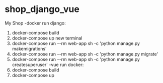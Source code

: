 # shop_django_vue
My Shop
-docker run django:
  1) docker-compose build
  2) docker-compose up
  new terminal
  3) docker-compose run --rm web-app sh -c 'python manage.py makemigrations'
  4) docker-compose run --rm web-app sh -c 'python manage.py migrate'
  5) docker-compose run --rm web-app sh -c 'python manage.py createsuperuser'
-vue run docker:
  1) docker-compose build
  2) docker-compose up
